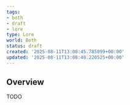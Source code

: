 ```yaml
---
tags:
- both
- draft
- lore
type: Lore
world: Both
status: draft
created: '2025-08-11T13:08:45.785099+00:00'
updated: '2025-08-11T13:08:48.220525+00:00'
---
```



## Overview

TODO
